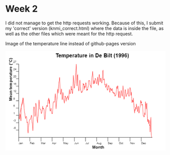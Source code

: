 # Week 2
I did not manage to get the http requests working. Because of this, I submit my 'correct' version (knmi_correct.html) where the data
is inside the file, as well as the other files which were meant for the http request.

Image of the temperature line instead of github-pages version

![alt text](temp_image.png "")
